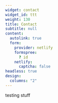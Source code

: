 ```yaml
---
widget: contact
widget_id: ttt
weight: 130
title: Contact
subtitle: null
content:
  autolink: true
  form:
    provider: netlify
    formspree:
      ? id
    netlify:
      captcha: false
headless: true
design:
  columns: "2"
---
```

testing stuff